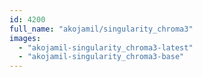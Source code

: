 ```yaml
---
id: 4200
full_name: "akojamil/singularity_chroma3"
images: 
  - "akojamil-singularity_chroma3-latest"
  - "akojamil-singularity_chroma3-base"
---
```

